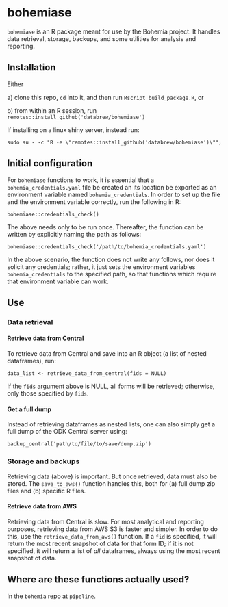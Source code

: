 
# bohemiase

`bohemiase` is an R package meant for use by the Bohemia project. It handles data retrieval, storage, backups, and some utilities for analysis and reporting.


## Installation

Either

a) clone this repo, `cd` into it, and then run `Rscript build_package.R`, or

b) from within an R session, run `remotes::install_github('databrew/bohemiase')`

If installing on a linux shiny server, instead run:

```
sudo su - -c "R -e \"remotes::install_github('databrew/bohemiase')\"";
```


## Initial configuration

For `bohemiase` functions to work, it is essential that a `bohemia_credentials.yaml` file be created an its location be exported as an environment variable named `bohemia_credentials`. In order to set up the file and the environment variable correctly, run the following in R:

```
bohemiase::credentials_check()
```

The above needs only to be run once. Thereafter, the function can be written by explicitly naming the path as follows:

```
bohemiase::credentials_check('/path/to/bohemia_credentials.yaml')
```

In the above scenario, the function does not write any follows, nor does it solicit any credentials; rather, it just sets the environment variables `bohemia_credentials` to the specified path, so that functions which require that environment variable can work.


## Use

### Data retrieval

#### Retrieve data from Central

To retrieve data from Central and save into an R object (a list of nested dataframes), run:

```
data_list <- retrieve_data_from_central(fids = NULL)
```

If the `fids` argument above is NULL, all forms will be retrieved; otherwise, only those specified by `fids`.

#### Get a full dump

Instead of retrieving dataframes as nested lists, one can also simply get a full dump of the ODK Central server using:

```
backup_central('path/to/file/to/save/dump.zip')
```


### Storage and backups

Retrieving data (above) is important. But once retrieved, data must also be stored. The `save_to_aws()` function handles this, both for (a) full dump zip files and (b) specific R files.


#### Retrieve data from AWS

Retrieving data from Central is slow. For most analytical and reporting purposes, retrieving data from AWS S3 is faster and simpler. In order to do this, use the `retrieve_data_from_aws()` function. If a `fid` is specified, it will return the most recent snapshot of data for that form ID; if it is not specified, it will return a list of _all_ dataframes, always using the most recent snapshot of data.


## Where are these functions actually used?

In the `bohemia` repo at `pipeline`.



